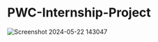 # PWC-Internship-Project
![Screenshot 2024-05-22 143047](https://github.com/2shyam/PWC-Internship-Project/assets/149319567/27d4821d-a893-48eb-a7b8-2225db418ee9)
